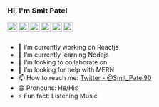 ### Hi, I'm Smit Patel


<a href="https://twitter.com/Smit_Patel90">
  <img align="left" alt="Smit's Twitter" width="22px" src="https://cdn.jsdelivr.net/npm/simple-icons@v3/icons/twitter.svg" />
</a>
<a href="https://linkedin.com/in/smit-patel90">
  <img align="left" alt="Smit's Linkdein" width="22px" src="https://cdn.jsdelivr.net/npm/simple-icons@v3/icons/linkedin.svg" />
</a>
<a href="https://github.com/Smit90">
  <img align="left" alt="Smit's Github" width="22px" src="https://cdn.jsdelivr.net/npm/simple-icons@v3/icons/github.svg" />
</a>
<a href="https://t.me/smitinfo">
  <img align="left" alt="Smit's Telegram" width="22px" src="https://cdn.jsdelivr.net/npm/simple-icons@v3/icons/telegram.svg" />
</a>
<a href="https://www.instagram.com/_smit.rocks">
  <img align="left" alt="Smit's Instagram" width="22px" src="https://cdn.jsdelivr.net/npm/simple-icons@v3/icons/instagram.svg" />
</a>
<a href="https://www.facebook.com/smitinfo00">
  <img align="left" alt="Smit's Facebook" width="22px" src="https://cdn.jsdelivr.net/npm/simple-icons@v3/icons/facebook.svg" />
</a>

<br>
<br>


- 🔭 I’m currently working on Reactjs
- 🌱 I’m currently learning Nodejs
- 👯 I’m looking to collaborate on 
- 🤔 I’m looking for help with MERN
- 📫 How to reach me: [Twitter - @Smit_Patel90](https://twitter.com/Smit_Patel90)
- 😄 Pronouns: He/His
- ⚡ Fun fact: Listening Music

